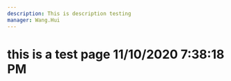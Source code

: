 ```yaml
---
description: This is description testing
manager: Wang.Hui
---
```

# this is a test page 11/10/2020 7:38:18 PM